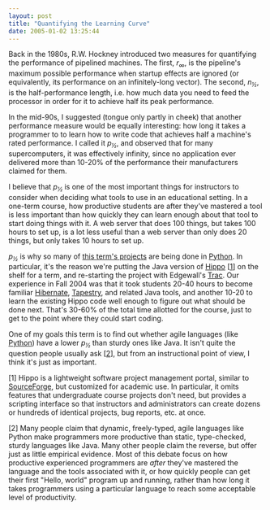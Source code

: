 ```yaml
---
layout: post
title: "Quantifying the Learning Curve"
date: 2005-01-02 13:25:44
---
```

Back in the 1980s, R.W. Hockney introduced two measures for quantifying the performance of pipelined machines.  The first, <em>r<sub>∞</sub></em>, is the pipeline's maximum possible performance when startup effects are ignored (or equivalently, its performance on an infinitely-long vector).  The second, <em>n<sub>½</sub></em>, is the half-performance length, i.e. how much data you need to feed the processor in order for it to achieve half its peak performance.

In the mid-90s, I suggested (tongue only partly in cheek) that another performance measure would be equally interesting: how long it takes a programmer to to learn how to write code that achieves half a machine's rated performance.  I called it <em>p<sub>½</sub></em>, and observed that for many supercomputers, it was effectively infinity, since no application ever delivered more than 10-20% of the performance their manufacturers claimed for them.

I believe that <em>p<sub>½</sub></em> is one of the most important things for instructors to consider when deciding what tools to use in an educational setting.  In a one-term course, how productive students are after they've mastered a tool is less important than how quickly they can learn enough about that tool to start doing things with it.  A web server that does 100 things, but takes 100 hours to set up, is a lot less useful than a web server than only does 20 things, but only takes 10 hours to set up.

<em>p<sub>½</sub></em> is why so many of <a href="http://pyre.third-bit.com/index.html#projects">this term's projects</a> are being done in <a href="http://www.python.org">Python</a>.  In particular, it's the reason we're putting the Java version of <a href="http://pyre.third-bit.com/trac/hippo">Hippo</a> [<a href="#1">1</a>] on the shelf for a term, and re-starting the project with Edgewall's <a href="http://projects.edgewall.com/trac">Trac</a>. Our experience in Fall 2004 was that it took students 20-40 hours to become familiar <a href="http://www.hibernate.org">Hibernate</a>, <a href="http://jakarta.apache.org/tapestry">Tapestry</a>, and related Java tools, and another 10-20 to learn the existing Hippo code well enough to figure out what should be done next.  That's 30-60% of the total time allotted for the course, just to get to the point where they could start coding.

One of my goals this term is to find out whether agile languages (like <a href="http://www.python.org">Python</a>) have a lower <em>p<sub>½</sub></em> than sturdy ones like Java.  It isn't quite the question people usually ask [<a href="#2">2</a>], but from an instructional point of view, I think it's just as important.

[<a name="1"></a>1] Hippo is a lightweight software project management portal, similar to <a href="http://www.sf.net">SourceForge</a>, but customized for academic use.  In particular, it omits features that undergraduate course projects don't need, but provides a scripting interface so that instructors and administrators can create dozens or hundreds of identical projects, bug reports, etc. at once.

[<a name="2"></a>2] Many people claim that dynamic, freely-typed, agile languages like Python make programmers more productive than static, type-checked, sturdy languages like Java.  Many other people claim the reverse, but offer just as little empirical evidence.  Most of this debate focus on how productive experienced programmers are <em>after</em> they've mastered the language and the tools associated with it, or how quickly people can get their first "Hello, world" program up and running, rather than how long it takes programmers using a particular language to reach some acceptable level of productivity.
